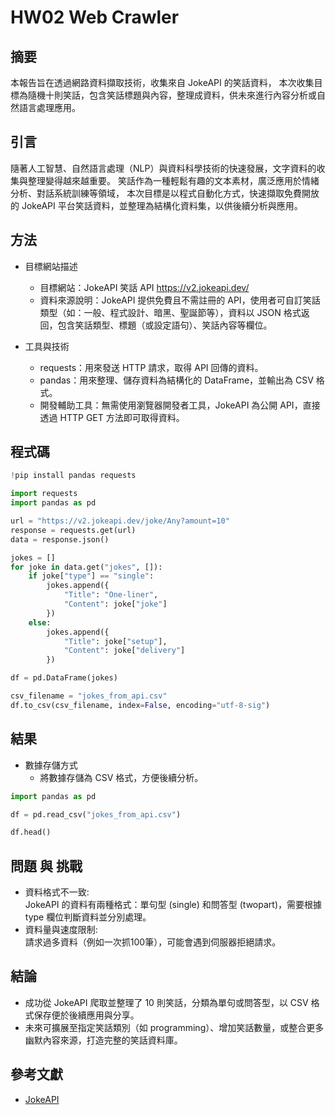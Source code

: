 # HW02 Web Crawler

## 摘要

本報告旨在透過網路資料擷取技術，收集來自 JokeAPI 的笑話資料，
本次收集目標為隨機十則笑話，包含笑話標題與內容，整理成資料，供未來進行內容分析或自然語言處理應用。

## 引言

隨著人工智慧、自然語言處理（NLP）與資料科學技術的快速發展，文字資料的收集與整理變得越來越重要。
笑話作為一種輕鬆有趣的文本素材，廣泛應用於情緒分析、對話系統訓練等領域，
本次目標是以程式自動化方式，快速擷取免費開放的 JokeAPI 平台笑話資料，並整理為結構化資料集，以供後續分析與應用。

## 方法

- 目標網站描述
  - 目標網站：JokeAPI 笑話 API
    https://v2.jokeapi.dev/
  - 資料來源說明：JokeAPI 提供免費且不需註冊的 API，使用者可自訂笑話類型（如：一般、程式設計、暗黑、聖誕節等），資料以 JSON 格式返回，包含笑話類型、標題（或設定語句）、笑話內容等欄位。

- 工具與技術
  - requests：用來發送 HTTP 請求，取得 API 回傳的資料。
  - pandas：用來整理、儲存資料為結構化的 DataFrame，並輸出為 CSV 格式。
  - 開發輔助工具：無需使用瀏覽器開發者工具，JokeAPI 為公開 API，直接透過 HTTP GET 方法即可取得資料。

## 程式碼

```python
!pip install pandas requests

import requests
import pandas as pd

url = "https://v2.jokeapi.dev/joke/Any?amount=10"
response = requests.get(url)
data = response.json()

jokes = []
for joke in data.get("jokes", []):
    if joke["type"] == "single":
        jokes.append({
            "Title": "One-liner",
            "Content": joke["joke"]
        })
    else:
        jokes.append({
            "Title": joke["setup"],
            "Content": joke["delivery"]
        })

df = pd.DataFrame(jokes)

csv_filename = "jokes_from_api.csv"
df.to_csv(csv_filename, index=False, encoding="utf-8-sig")

```

## 結果

- 數據存儲方式
  - 將數據存儲為 CSV 格式，方便後續分析。
```python
import pandas as pd

df = pd.read_csv("jokes_from_api.csv")

df.head()
```

## 問題 與 挑戰

- 資料格式不一致:  
    JokeAPI 的資料有兩種格式：單句型 (single) 和問答型 (twopart)，需要根據 type 欄位判斷資料並分別處理。
- 資料量與速度限制:  
    請求過多資料（例如一次抓100筆），可能會遇到伺服器拒絕請求。

## 結論

- 成功從 JokeAPI 爬取並整理了 10 則笑話，分類為單句或問答型，以 CSV 格式保存便於後續應用與分享。
- 未來可擴展至指定笑話類別（如 programming）、增加笑話數量，或整合更多幽默內容來源，打造完整的笑話資料庫。

## 參考文獻

* [JokeAPI](https://v2.jokeapi.dev/)
